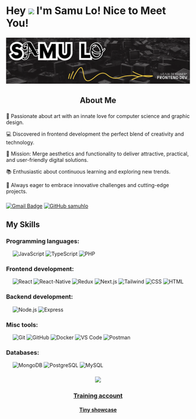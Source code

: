 # Hey <img src="https://raw.githubusercontent.com/MartinHeinz/MartinHeinz/master/wave.gif" width="30px"> I'm Samu Lo! Nice to Meet You! 

###

<div align="center">
  <img height="" src="https://github.com/samuhlo/samuhlo/blob/main/banner2.webp"  />
</div>



###

<h2 align="center"> About Me </h2>

###

🤖 Passionate about art with an innate love for computer science and graphic design.

💻 Discovered in frontend development the perfect blend of creativity and technology.

🤔 Mission: Merge aesthetics and functionality to deliver attractive, practical, and user-friendly digital solutions.

📚 Enthusiastic about continuous learning and exploring new trends.

🌱 Always eager to embrace innovative challenges and cutting-edge projects.

###

###
[![Gmail Badge](https://img.shields.io/badge/-samu13lop@gmail.com-c14438?style=flat-square&logo=Gmail&logoColor=white&link=mailto:samu13lop@gmail.com)](mailto:samu13lop@gmail.com)  [![GitHub samuhlo](https://img.shields.io/github/followers/samuhlo?label=follow&style=social&logoColor=black)](https://github.com/samuhlo)<br/>
###
###


##  My Skills

### Programming languages:
&emsp;
![JavaScript](https://img.shields.io/badge/-JavaScript-000?&logo=JavaScript)
![TypeScript](https://img.shields.io/badge/-TypeScript-000?&logo=TypeScript&logoColor=007ACC)
![PHP](https://img.shields.io/badge/-PHP-000?&logo=PHP)
### Frontend development:
&emsp;
![React](https://img.shields.io/badge/-React-000?&logo=React)
![React-Native](https://img.shields.io/badge/-Reactnative-000?&logo=React)
![Redux](https://img.shields.io/badge/-Redux-000?&logo=Redux)
![Next.js](https://img.shields.io/badge/-Next.js-000?&logo=Next.js)
![Tailwind](https://img.shields.io/badge/-Tailwind-000?&logo=tailwind.css)
![CSS](https://img.shields.io/badge/-CSS-000?&logo=CSS3)
![HTML](https://img.shields.io/badge/-HTML-000?&logo=HTML5)

### Backend development:
&emsp;
![Node.js](https://img.shields.io/badge/-Node.js-000?&logo=Node.js)
![Express](https://img.shields.io/badge/-Express-000?&logo=Express)


### Misc tools:
&emsp;
![Git](https://img.shields.io/badge/-Git-000?&logo=Git)
![GitHub](https://img.shields.io/badge/-GitHub-000?&logo=GitHub)
![Docker](https://img.shields.io/badge/-Docker-000?&logo=Docker)
![VS Code](https://img.shields.io/badge/-VS%20Code-000?&logo=Visual-Studio-Code)
![Postman](https://img.shields.io/badge/-Postman-000?&logo=Postman)



### Databases:
&emsp;
![MongoDB](https://img.shields.io/badge/-MongoDB-000?&logo=MongoDB)
![PostgreSQL](https://img.shields.io/badge/-PostgreSQL-000?&logo=PostgreSQL)
![MySQL](https://img.shields.io/badge/-MySQL-000?&logo=MySQL)



###
<div align='center'>
 <a href="https://github.com/samuhlo-training">  <img src = "https://media2.giphy.com/media/QssGEmpkyEOhBCb7e1/giphy.gif?cid=ecf05e47a0n3gi1bfqntqmob8g9aid1oyj2wr3ds3mg700bl&rid=giphy.gif" width = 32px></a>
 <h3 ><a target="_blank" href="https://github.com/samuhlo-training"> Training account </a></h3>
<h4 ><a target="_blank" href="https://tiny-showcase.vercel.app/"> Tiny showcase </a></h4>

</div>


